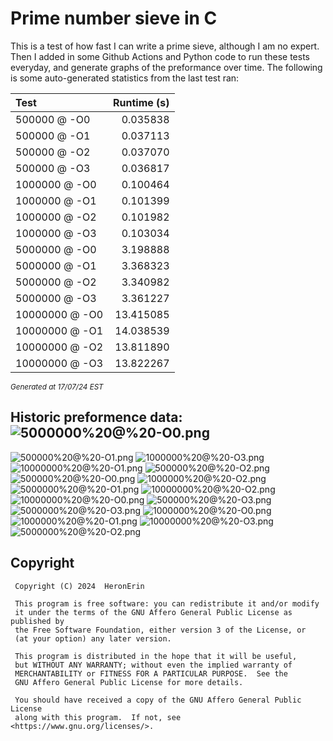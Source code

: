 # Prime number sieve in C

This is a test of how fast I can write a prime sieve, although I am no expert. Then I added in some Github Actions and Python code to run these tests everyday, and generate graphs of the preformance over time.
The following is some auto-generated statistics from the last test ran:

| Test          | Runtime (s)   |
| :---          |          ---: |
|500000 @ -O0|0.035838|
|500000 @ -O1|0.037113|
|500000 @ -O2|0.037070|
|500000 @ -O3|0.036817|
|1000000 @ -O0|0.100464|
|1000000 @ -O1|0.101399|
|1000000 @ -O2|0.101982|
|1000000 @ -O3|0.103034|
|5000000 @ -O0|3.198888|
|5000000 @ -O1|3.368323|
|5000000 @ -O2|3.340982|
|5000000 @ -O3|3.361227|
|10000000 @ -O0|13.415085|
|10000000 @ -O1|14.038539|
|10000000 @ -O2|13.811890|
|10000000 @ -O3|13.822267|

<sup><i>Generated at 17/07/24 EST</i></sup>
## Historic preformence data:![5000000%20@%20-O0.png](imgs/5000000%20@%20-O0.png)
![500000%20@%20-O1.png](imgs/500000%20@%20-O1.png)
![1000000%20@%20-O3.png](imgs/1000000%20@%20-O3.png)
![10000000%20@%20-O1.png](imgs/10000000%20@%20-O1.png)
![500000%20@%20-O2.png](imgs/500000%20@%20-O2.png)
![500000%20@%20-O0.png](imgs/500000%20@%20-O0.png)
![1000000%20@%20-O2.png](imgs/1000000%20@%20-O2.png)
![5000000%20@%20-O1.png](imgs/5000000%20@%20-O1.png)
![10000000%20@%20-O2.png](imgs/10000000%20@%20-O2.png)
![10000000%20@%20-O0.png](imgs/10000000%20@%20-O0.png)
![500000%20@%20-O3.png](imgs/500000%20@%20-O3.png)
![5000000%20@%20-O3.png](imgs/5000000%20@%20-O3.png)
![1000000%20@%20-O0.png](imgs/1000000%20@%20-O0.png)
![1000000%20@%20-O1.png](imgs/1000000%20@%20-O1.png)
![10000000%20@%20-O3.png](imgs/10000000%20@%20-O3.png)
![5000000%20@%20-O2.png](imgs/5000000%20@%20-O2.png)


## Copyright
```
 Copyright (C) 2024  HeronErin

 This program is free software: you can redistribute it and/or modify
 it under the terms of the GNU Affero General Public License as published by
 the Free Software Foundation, either version 3 of the License, or
 (at your option) any later version.

 This program is distributed in the hope that it will be useful,
 but WITHOUT ANY WARRANTY; without even the implied warranty of
 MERCHANTABILITY or FITNESS FOR A PARTICULAR PURPOSE.  See the
 GNU Affero General Public License for more details.

 You should have received a copy of the GNU Affero General Public License
 along with this program.  If not, see <https://www.gnu.org/licenses/>.
```